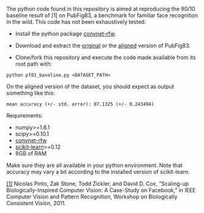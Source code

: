 The python code found in this repository is aimed at reproducing the 90/10 baseline result of [1] on PubFig83, a benchmark for familiar face recognition in the wild. This code has not been exhaustively tested.

* Install the python package [convnet-rfw](http:/github.com/giovanichiachia/convnet-rfw).

* Download and extract the [original](https://dl.dropboxusercontent.com/u/275083/pubfig83.zip) or the [aligned](https://www.dropbox.com/s/0ez5p9bpjxobrfv/pubfig83-aligned.tar.bz2) version of PubFig83.

* Clone/fork this repository and execute the code made available from its root path with:

```
python pf83_baseline.py <DATASET_PATH>
```

On the aligned version of the dataset, you should expect as output something like this:

```
mean accuracy (+/- std. error): 87.1325 (+/- 0.243494)
```

Requirements:

* numpy>=1.6.1
* scipy>=0.10.1
* [convnet-rfw](http:/github.com/giovanichiachia/convnet-rfw)
* [scikit-learn](http://scikit-learn.org/)>=0.12
* 8GB of RAM

Make sure they are all available in your python environment. Note that accuracy may vary a bit according to the installed version of scikit-learn.

[[1]](http://www.coxlab.org/pdfs/cvpr2011_ws_fb_manuscript.pdf) Nicolas Pinto, Zak Stone, Todd Zickler, and David D. Cox, “Scaling-up Biologically-Inspired Computer Vision: A Case-Study on Facebook,” in IEEE Computer Vision and Pattern Recognition, Workshop on Biologically Consistent Vision, 2011.


